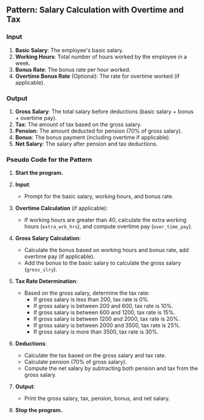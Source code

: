 ## Pattern: Salary Calculation with Overtime and Tax

### Input
1. **Basic Salary**: The employee's basic salary.
2. **Working Hours**: Total number of hours worked by the employee in a week.
3. **Bonus Rate**: The bonus rate per hour worked.
4. **Overtime Bonus Rate** (Optional): The rate for overtime worked (if applicable).

### Output
1. **Gross Salary**: The total salary before deductions (basic salary + bonus + overtime pay).
2. **Tax**: The amount of tax based on the gross salary.
3. **Pension**: The amount deducted for pension (70% of gross salary).
4. **Bonus**: The bonus payment (including overtime if applicable).
5. **Net Salary**: The salary after pension and tax deductions.

### Pseudo Code for the Pattern

1. **Start the program.**

2. **Input**:
   - Prompt for the basic salary, working hours, and bonus rate.

3. **Overtime Calculation** (if applicable):
   - If working hours are greater than 40, calculate the extra working hours (`extra_wrk_hrs`), and compute overtime pay (`over_time_pay`).

4. **Gross Salary Calculation**:
   - Calculate the bonus based on working hours and bonus rate, add overtime pay (if applicable).
   - Add the bonus to the basic salary to calculate the gross salary (`gross_slry`).

5. **Tax Rate Determination**:
   - Based on the gross salary, determine the tax rate:
     - If gross salary is less than 200, tax rate is 0%.
     - If gross salary is between 200 and 600, tax rate is 10%.
     - If gross salary is between 600 and 1200, tax rate is 15%.
     - If gross salary is between 1200 and 2000, tax rate is 20%.
     - If gross salary is between 2000 and 3500, tax rate is 25%.
     - If gross salary is more than 3500, tax rate is 30%.

6. **Deductions**:
   - Calculate the tax based on the gross salary and tax rate.
   - Calculate pension (70% of gross salary).
   - Compute the net salary by subtracting both pension and tax from the gross salary.

7. **Output**:
   - Print the gross salary, tax, pension, bonus, and net salary.

8. **Stop the program.**

